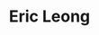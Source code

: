 ---
layout: post
title: Eric Leong
school: Cooper Union
major: Major?
image: https://static.squarespace.com/static/50354720c4aa2d2d3150d3d8/t/52499ed3e4b0b724ccfb507c/1380556499728/Eric-Leong.jpg?format=300w
position: Create@Cooper Liason
positionURL: http://www.techatnyu.org/position
twitter: 
email: t@NYU email?
graduate: 2014
---